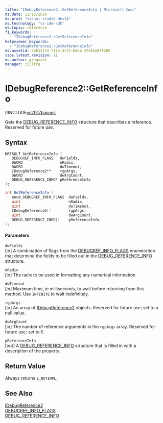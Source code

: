 ```yaml
---
title: "IDebugReference2::GetReferenceInfo | Microsoft Docs"
ms.date: 11/15/2016
ms.prod: "visual-studio-dev14"
ms.technology: "vs-ide-sdk"
ms.topic: reference
f1_keywords: 
  - "IDebugReference2::GetReferenceInfo"
helpviewer_keywords: 
  - "IDebugReference2::GetReferenceInfo"
ms.assetid: ae611714-f114-4cf2-b5bb-37461e6ff289
caps.latest.revision: 11
ms.author: gregvanl
manager: jillfra
---
```

# IDebugReference2::GetReferenceInfo
[!INCLUDE[vs2017banner](../../../includes/vs2017banner.md)]

Gets the [DEBUG_REFERENCE_INFO](../../../extensibility/debugger/reference/debug-reference-info.md) structure that describes a reference. Reserved for future use.  
  
## Syntax  
  
```cpp#  
HRESULT GetReferenceInfo (   
   DEBUGREF_INFO_FLAGS   dwFields,  
   DWORD                 nRadix,  
   DWORD                 dwTimeout,  
   IDebugReference2**    rgpArgs,  
   DWORD                 dwArgCount,  
   DEBUG_REFERENCE_INFO* pReferenceInfo  
);  
```  
  
```csharp  
int GetReferenceInfo (   
   enum_DEBUGREF_INFO_FLAGS  dwFields,  
   uint                      nRadix,  
   uint                      dwTimeout,  
   IDebugReference2[]        rgpArgs,  
   uint                      dwArgCount,  
   DEBUG_REFERENCE_INFO[]    pReferenceInfo  
);  
```  
  
#### Parameters  
 `dwFields`  
 [in] A combination of flags from the [DEBUGREF_INFO_FLAGS](../../../extensibility/debugger/reference/debugref-info-flags.md) enumeration that determine the fields to be filled out in the [DEBUG_REFERENCE_INFO](../../../extensibility/debugger/reference/debug-reference-info.md) structure.  
  
 `nRadix`  
 [in] The radix to be used in formatting any numerical information.  
  
 `dwTimeout`  
 [in] Maximum time, in milliseconds, to wait before returning from this method. Use `INFINITE` to wait indefinitely.  
  
 `rgpArgs`  
 [in] An array of [IDebugReference2](../../../extensibility/debugger/reference/idebugreference2.md) objects. Reserved for future use; set to a null value.  
  
 `dwArgCount`  
 [in] The number of reference arguments in the `rgpArgs` array. Reserved for future use; set to 0.  
  
 `pReferenceInfo`  
 [out] A [DEBUG_REFERENCE_INFO](../../../extensibility/debugger/reference/debug-reference-info.md) structure that is filled in with a description of the property.  
  
## Return Value  
 Always returns `E_NOTIMPL`.  
  
## See Also  
 [IDebugReference2](../../../extensibility/debugger/reference/idebugreference2.md)   
 [DEBUGREF_INFO_FLAGS](../../../extensibility/debugger/reference/debugref-info-flags.md)   
 [DEBUG_REFERENCE_INFO](../../../extensibility/debugger/reference/debug-reference-info.md)
